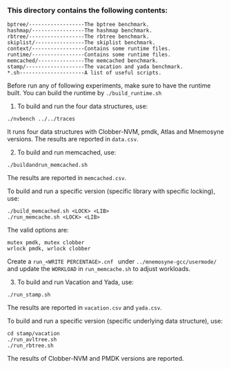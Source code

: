 ### This directory contains the following contents:

```
bptree/------------------The bptree benchmark.
hashmap/-----------------The hashmap benchmark.
rbtree/------------------The rbtree benchmark.
skiplist/----------------The skiplist benchmark.
context/-----------------Contains some runtime files.
runtime/-----------------Contains some runtime files.
memcached/---------------The memcached benchmark.
stamp/-------------------The vacation and yada benchmark.
*.sh---------------------A list of useful scripts.
```
Before run any of following experiments, make sure to have the runtime built. 
You can build the runtime by ``./build_runtime.sh``

1. To build and run the four data structures, use:
```
./nvbench ../../traces
```
It runs four data structures with Clobber-NVM, pmdk, Atlas and Mnemosyne versions.
The results are reported in ``data.csv``.

2. To build and run memcached, use:
```
./buildandrun_memcached.sh
```
The results are reported in ``memcached.csv``.

To build and run a specific version (specific library with specific locking), use:
```
./build_memcached.sh <LOCK> <LIB>
./run_memcache.sh <LOCK> <LIB>
```
The valid options are:
```
mutex pmdk, mutex clobber
wrlock pmdk, wrlock clobber
```
Create a ``run_<WRITE PERCENTAGE>.cnf `` under ``../mnemosyne-gcc/usermode/`` and 
update the ``WORKLOAD`` in ``run_memcache.sh`` to adjust workloads.

3. To build and run Vacation and Yada, use:

```
./run_stamp.sh
```

The results are reported in ``vacation.csv`` and ``yada.csv``.

To build and run a specific version (specific underlying data structure), use:

```
cd stamp/vacation
./run_avltree.sh
./run_rbtree.sh
```
The results of Clobber-NVM and PMDK versions are reported.

